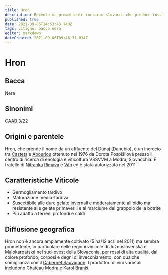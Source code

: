 ```yaml
---
title: Hron
description: Recente ma promettente incrocio slovacco che produce rossi corposi e degni di invecchiamento.
published: true
date: 2021-09-06T14:53:43.740Z
tags: vitigno, bacca nera
editor: markdown
dateCreated: 2021-09-06T09:46:31.814Z
---
```


# Hron

## Bacca
Nera

## Sinonimi

CAAB 3/22

## Origini e parentele
Hron, che prende il nome da un affluente del Dunaj (Danubio), è un incrocio tra [Castets](/vitigni/bacca-nera/castets) e [Abouriou](/vitigni/bacca-nera/abouriou) ottenuto nel 1976 da Dorota Pospíšilová presso il centro di ricerca di enologia e viticoltura VSSVVM a Modra, Slovacchia. È fratello di [Nitranka](/vitigni/bacca-nera/nitranka)  [Rimava](/vitigni/bacca-nera/rimava) e [Váh](/vitigni/bacca-nera/vah) ed è stata autorizzata nel 2011.

## Caratteristiche Viticole

- Germogliamento tardivo
- Maturazione medio-tardiva
- Suscettibile alle dure gelate invernali e moderatamente all'oidio ma resistente alle gelate primaverili e al marciume del grappolo della botrite
- Più adatto a terreni profondi e caldi

## Diffusione geografica

Hron non è ancora ampiamente coltivato (5 ha/12 acri nel 2011) ma sembra promettente, in particolare nelle regioni vinicole di Južnoslovenská e Malokarpatská nel sud-ovest della Slovacchia, per rossi di alta qualità, dal colore profondo, corposi e degni di invecchiamento, con qualche somiglianza con il [Cabernet Sauvignon](/vitigni/bacca-nera/cabernet-sauvignon). I produttori di vini varietali includono Chateau Modra e Karol Braniš.